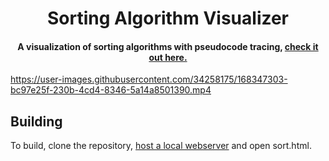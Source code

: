 <h1 align="center">
  Sorting Algorithm Visualizer
  <br>
</h1>

<h4 align="center">A visualization of sorting algorithms with pseudocode tracing, <a href="https://gillmanraj.com/sort">check it out here.</a></h4>

https://user-images.githubusercontent.com/34258175/168347303-bc97e25f-230b-4cd4-8346-5a14a8501390.mp4

## Building

To build, clone the repository, <a href="https://www.askpython.com/python-modules/python-httpserver">host a local webserver</a> and open sort.html.
